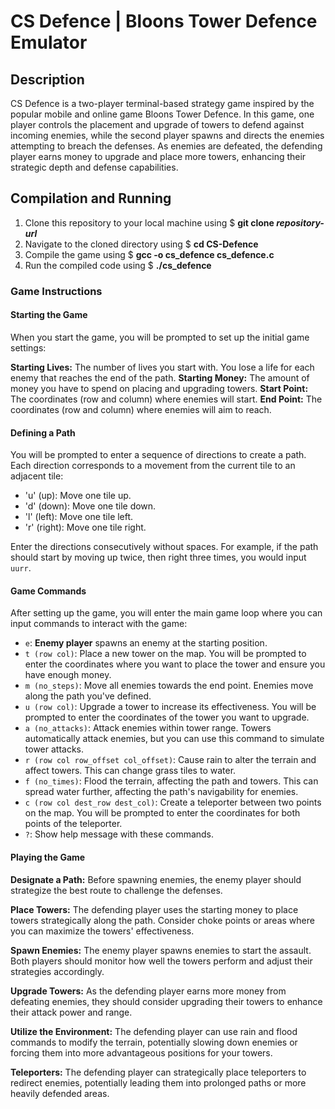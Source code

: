 # CS Defence | Bloons Tower Defence Emulator

## Description
CS Defence is a two-player terminal-based strategy game inspired by the popular mobile and online game Bloons Tower Defence. In this game, one player controls the placement and upgrade of towers to defend against incoming enemies, while the second player spawns and directs the enemies attempting to breach the defenses. As enemies are defeated, the defending player earns money to upgrade and place more towers, enhancing their strategic depth and defense capabilities.

## Compilation and Running
1. Clone this repository to your local machine using $ **git clone _repository-url_**
2. Navigate to the cloned directory using $ **cd CS-Defence**
3. Compile the game using $ **gcc -o cs_defence cs_defence.c**
4. Run the compiled code using $ **./cs_defence**

### Game Instructions
#### Starting the Game
When you start the game, you will be prompted to set up the initial game settings:

**Starting Lives:** The number of lives you start with. You lose a life for each enemy that reaches the end of the path.
**Starting Money:** The amount of money you have to spend on placing and upgrading towers.
**Start Point:** The coordinates (row and column) where enemies will start.
**End Point:** The coordinates (row and column) where enemies will aim to reach.

#### Defining a Path
You will be prompted to enter a sequence of directions to create a path. Each direction corresponds to a movement from the current tile to an adjacent tile:

- 'u' (up): Move one tile up.
- 'd' (down): Move one tile down.
- 'l' (left): Move one tile left.
- 'r' (right): Move one tile right.

Enter the directions consecutively without spaces. For example, if the path should start by moving up twice, then right three times, you would input `uurr`.

#### Game Commands
After setting up the game, you will enter the main game loop where you can input commands to interact with the game:

- `e`: **Enemy player** spawns an enemy at the starting position.
- `t (row col)`: Place a new tower on the map. You will be prompted to enter the coordinates where you want to place the tower and ensure you have enough money.
- `m (no_steps)`: Move all enemies towards the end point. Enemies move along the path you've defined.
- `u (row col)`: Upgrade a tower to increase its effectiveness. You will be prompted to enter the coordinates of the tower you want to upgrade.
- `a (no_attacks)`: Attack enemies within tower range. Towers automatically attack enemies, but you can use this command to simulate tower attacks.
- `r (row col row_offset col_offset)`: Cause rain to alter the terrain and affect towers. This can change grass tiles to water.
- `f (no_times)`: Flood the terrain, affecting the path and towers. This can spread water further, affecting the path's navigability for enemies.
- `c (row col dest_row dest_col)`: Create a teleporter between two points on the map. You will be prompted to enter the coordinates for both points of the teleporter.
- `?`: Show help message with these commands.


#### Playing the Game
**Designate a Path:** Before spawning enemies, the enemy player should strategize the best route to challenge the defenses.

**Place Towers:** The defending player uses the starting money to place towers strategically along the path. Consider choke points or areas where you can maximize the towers' effectiveness.

**Spawn Enemies:** The enemy player spawns enemies to start the assault. Both players should monitor how well the towers perform and adjust their strategies accordingly.

**Upgrade Towers:** As the defending player earns more money from defeating enemies, they should consider upgrading their towers to enhance their attack power and range.

**Utilize the Environment:** The defending player can use rain and flood commands to modify the terrain, potentially slowing down enemies or forcing them into more advantageous positions for your towers.

**Teleporters:** The defending player can strategically place teleporters to redirect enemies, potentially leading them into prolonged paths or more heavily defended areas.
